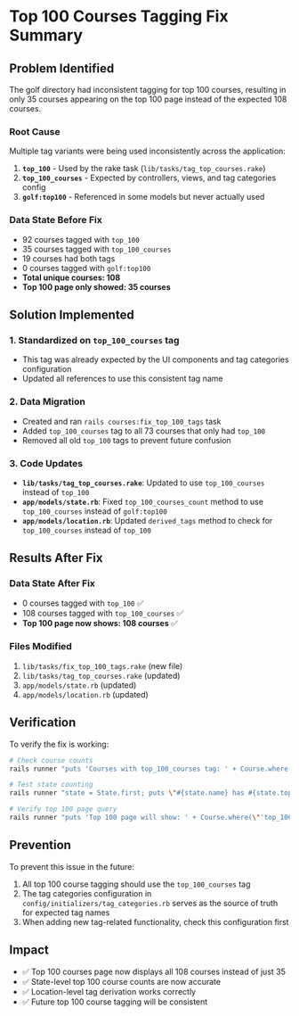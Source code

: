 # Top 100 Courses Tagging Fix Summary

## Problem Identified

The golf directory had inconsistent tagging for top 100 courses, resulting in only 35 courses appearing on the top 100 page instead of the expected 108 courses.

### Root Cause
Multiple tag variants were being used inconsistently across the application:

1. **`top_100`** - Used by the rake task (`lib/tasks/tag_top_courses.rake`)
2. **`top_100_courses`** - Expected by controllers, views, and tag categories config
3. **`golf:top100`** - Referenced in some models but never actually used

### Data State Before Fix
- 92 courses tagged with `top_100`
- 35 courses tagged with `top_100_courses`
- 19 courses had both tags
- 0 courses tagged with `golf:top100`
- **Total unique courses: 108**
- **Top 100 page only showed: 35 courses**

## Solution Implemented

### 1. Standardized on `top_100_courses` tag
- This tag was already expected by the UI components and tag categories configuration
- Updated all references to use this consistent tag name

### 2. Data Migration
- Created and ran `rails courses:fix_top_100_tags` task
- Added `top_100_courses` tag to all 73 courses that only had `top_100`
- Removed all old `top_100` tags to prevent future confusion

### 3. Code Updates
- **`lib/tasks/tag_top_courses.rake`**: Updated to use `top_100_courses` instead of `top_100`
- **`app/models/state.rb`**: Fixed `top_100_courses_count` method to use `top_100_courses` instead of `golf:top100`
- **`app/models/location.rb`**: Updated `derived_tags` method to check for `top_100_courses` instead of `top_100`

## Results After Fix

### Data State After Fix
- 0 courses tagged with `top_100` ✅
- 108 courses tagged with `top_100_courses` ✅
- **Top 100 page now shows: 108 courses** ✅

### Files Modified
1. `lib/tasks/fix_top_100_tags.rake` (new file)
2. `lib/tasks/tag_top_courses.rake` (updated)
3. `app/models/state.rb` (updated)
4. `app/models/location.rb` (updated)

## Verification

To verify the fix is working:

```bash
# Check course counts
rails runner "puts 'Courses with top_100_courses tag: ' + Course.where(\"'top_100_courses' = ANY(course_tags)\").count.to_s"

# Test state counting
rails runner "state = State.first; puts \"#{state.name} has #{state.top_100_courses_count} top 100 courses\""

# Verify top 100 page query
rails runner "puts 'Top 100 page will show: ' + Course.where(\"'top_100_courses' = ANY(course_tags)\").count.to_s + ' courses'"
```

## Prevention

To prevent this issue in the future:
1. All top 100 course tagging should use the `top_100_courses` tag
2. The tag categories configuration in `config/initializers/tag_categories.rb` serves as the source of truth for expected tag names
3. When adding new tag-related functionality, check this configuration first

## Impact

- ✅ Top 100 courses page now displays all 108 courses instead of just 35
- ✅ State-level top 100 course counts are now accurate
- ✅ Location-level tag derivation works correctly
- ✅ Future top 100 course tagging will be consistent 